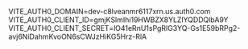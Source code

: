 VITE_AUTH0_DOMAIN=dev-c8lveanmr6117xrn.us.auth0.com
VITE_AUTH0_CLIENT_ID=gmjKSlmIhi19HWBZX8YLZlYQDDQlbA9Y
VITE_AUTH0_CLIENT_SECRET=lO41eRnU1sPgRlG3YQ-Gs1E59bRPg2-avj6NiDahmKvoON6sCWJzHiKG5Hrz-RlA